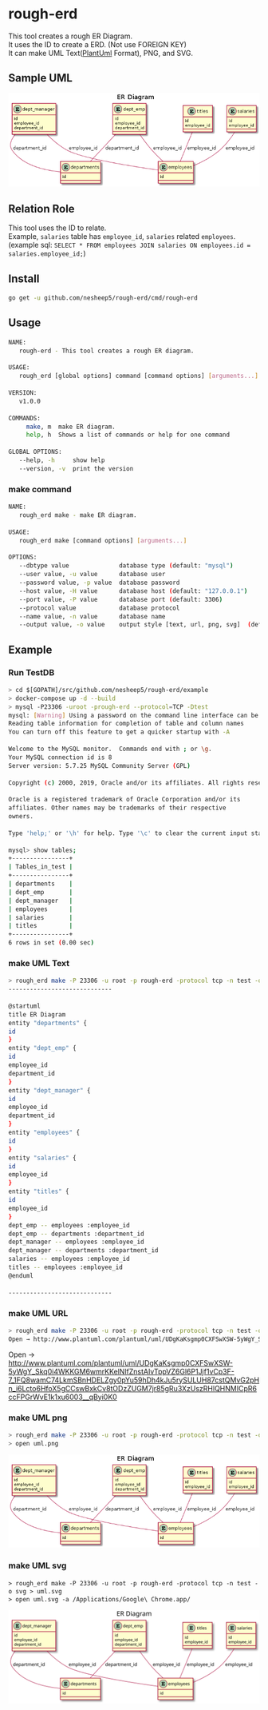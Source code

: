 # rough-erd
This tool creates a rough ER Diagram.  
It uses the ID to create a ERD. (Not use FOREIGN KEY)  
It can make UML Text([PlantUml](http://plantuml.com) Format), PNG, and SVG.

## Sample UML
![uml.png](https://github.com/nesheep5/rough-erd/blob/master/example/uml.png)

## Relation Role
This tool uses the ID to relate.  
Example, `salaries` table has `employee_id`, `salaries` related `employees`.   
(example sql:  `SELECT * FROM employees JOIN salaries ON employees.id = salaries.employee_id;`)

## Install
```bash
go get -u github.com/nesheep5/rough-erd/cmd/rough-erd
```

## Usage
```bash
NAME:
   rough-erd - This tool creates a rough ER diagram.

USAGE:
   rough_erd [global options] command [command options] [arguments...]

VERSION:
   v1.0.0

COMMANDS:
     make, m  make ER diagram.
     help, h  Shows a list of commands or help for one command

GLOBAL OPTIONS:
   --help, -h     show help
   --version, -v  print the version
```
### make command
```bash
NAME:
   rough_erd make - make ER diagram.

USAGE:
   rough_erd make [command options] [arguments...]

OPTIONS:
   --dbtype value              database type (default: "mysql")
   --user value, -u value      database user
   --password value, -p value  database password
   --host value, -H value      database host (default: "127.0.0.1")
   --port value, -P value      database port (default: 3306)
   --protocol value            database protocol
   --name value, -n value      database name
   --output value, -o value    output style [text, url, png, svg]  (default: "text")
```

## Example
### Run TestDB
```bash
> cd $[GOPATH]/src/github.com/nesheep5/rough-erd/example
> docker-compose up -d --build 
> mysql -P23306 -uroot -prough-erd --protocol=TCP -Dtest
mysql: [Warning] Using a password on the command line interface can be insecure.
Reading table information for completion of table and column names
You can turn off this feature to get a quicker startup with -A

Welcome to the MySQL monitor.  Commands end with ; or \g.
Your MySQL connection id is 8
Server version: 5.7.25 MySQL Community Server (GPL)

Copyright (c) 2000, 2019, Oracle and/or its affiliates. All rights reserved.

Oracle is a registered trademark of Oracle Corporation and/or its
affiliates. Other names may be trademarks of their respective
owners.

Type 'help;' or '\h' for help. Type '\c' to clear the current input statement.

mysql> show tables;
+----------------+
| Tables_in_test |
+----------------+
| departments    |
| dept_emp       |
| dept_manager   |
| employees      |
| salaries       |
| titles         |
+----------------+
6 rows in set (0.00 sec)
```

### make UML Text
```bash
> rough_erd make -P 23306 -u root -p rough-erd -protocol tcp -n test -o text
-----------------------------

@startuml
title ER Diagram
entity "departments" {
id
}
entity "dept_emp" {
id
employee_id
department_id
}
entity "dept_manager" {
id
employee_id
department_id
}
entity "employees" {
id
}
entity "salaries" {
id
employee_id
}
entity "titles" {
id
employee_id
}
dept_emp -- employees :employee_id
dept_emp -- departments :department_id
dept_manager -- employees :employee_id
dept_manager -- departments :department_id
salaries -- employees :employee_id
titles -- employees :employee_id
@enduml

-----------------------------
```

### make UML URL
```bash
> rough_erd make -P 23306 -u root -p rough-erd -protocol tcp -n test -o url
Open → http://www.plantuml.com/plantuml/uml/UDgKaKsgmp0CXFSwXSW-5yWgY_Skq0i4WKKGM6wmrKKelNlfZnstAIvTppVZ6Gl6P1Jjf1vCp3F-7_1FQ8wamC74LkmSBnHDELZgy0pYu59hDh4kJu5rySULUH87cstQMvG2pHn_i6Lcto6HfoX5gCCswBxkCv8tODzZUGM7jr85gRu3XzUszRHlQHNMICpR6ccFPGrWvE1k1xu6003__qByi0K0
```
Open → http://www.plantuml.com/plantuml/uml/UDgKaKsgmp0CXFSwXSW-5yWgY_Skq0i4WKKGM6wmrKKelNlfZnstAIvTppVZ6Gl6P1Jjf1vCp3F-7_1FQ8wamC74LkmSBnHDELZgy0pYu59hDh4kJu5rySULUH87cstQMvG2pHn_i6Lcto6HfoX5gCCswBxkCv8tODzZUGM7jr85gRu3XzUszRHlQHNMICpR6ccFPGrWvE1k1xu6003__qByi0K0

### make UML png
```bash
> rough_erd make -P 23306 -u root -p rough-erd -protocol tcp -n test -o png > uml.png
> open uml.png
```
![uml.png](https://github.com/nesheep5/rough-erd/blob/master/example/uml.png)

### make UML svg
```
> rough_erd make -P 23306 -u root -p rough-erd -protocol tcp -n test -o svg > uml.svg
> open uml.svg -a /Applications/Google\ Chrome.app/
```
![uml.svg](https://github.com/nesheep5/rough-erd/blob/master/example/uml.svg)
